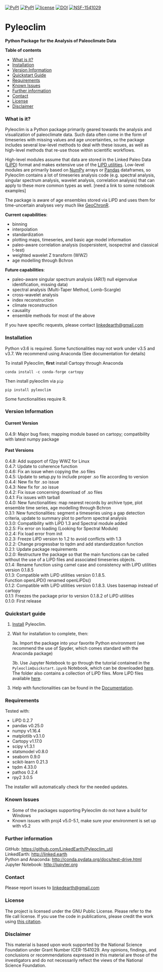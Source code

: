 <!---[![PyPI](https://img.shields.io/pypi/dm/pyleoclim.svg)](https://pypi.python.org/pypi/Pyleoclim)-->
[![PyPI](https://img.shields.io/pypi/v/pyleoclim.svg)]()
[![PyPI](https://img.shields.io/badge/python-3.6-yellow.svg)]()
[![license](https://img.shields.io/github/license/linkedearth/Pyleoclim_util.svg)]()
[![DOI](https://zenodo.org/badge/59611213.svg)](https://zenodo.org/badge/latestdoi/59611213)
[![NSF-1541029](https://img.shields.io/badge/NSF-1541029-blue.svg)](https://nsf.gov/awardsearch/showAward?AWD_ID=1541029)

# Pyleoclim

**Python Package for the Analysis of Paleoclimate Data**

**Table of contents**

* [What is it?](#what)
* [Installation](#install)
* [Version Information](#version)
* [Quickstart Guide](#quickstart)
* [Requirements](#req)
* [Known Issues](#issues)
* [Further information](#further_info)
* [Contact](#contact)
* [License](#license)
* [Disclaimer](#disclaimer)

### <a name = "what">What is it?</a>

Pyleoclim is a Python package primarily geared towards the analysis and visualization of paleoclimate data. Such data often come in the form of timeseries with missing values and age uncertainties, so the package includes several low-level methods to deal with these issues, as well as high-level methods that re-use those within scientific workflows.

High-level modules assume that data are stored in the Linked Paleo Data ([LiPD](http://www.clim-past.net/12/1093/2016/)) format and makes extensive use of the [LiPD utilities](http://nickmckay.github.io/LiPD-utilities/). Low-level modules are primarily based on [NumPy](http://www.numpy.org) arrays or [Pandas](https://pandas.pydata.org) dataframes, so Pyleoclim contains a lot of timeseries analysis code (e.g. spectral analysis, singular spectrum analysis, wavelet analysis, correlation analysis) that can apply to these more common types as well. [need a link to some notebook examples]

The package is aware of age ensembles stored via LiPD and uses them for time-uncertain analyses very much like [GeoChronR](http://nickmckay.github.io/GeoChronR/).

**Current capabilities**:
 - binning
 - interpolation
 - standardization
 - plotting maps, timeseries, and basic age model information
 - paleo-aware correlation analysis (isopersistent, isospectral and classical t-test)
 - weighted wavelet Z transform (WWZ)
 - age modelling through Bchron

**Future capabilities**:
 - paleo-aware singular spectrum analysis (AR(1) null eigenvalue identification, missing data)
 - spectral analysis (Multi-Taper Method, Lomb-Scargle)
 - cross-wavelet analysis
 - index reconstruction
 - climate reconstruction
 - causality
 - ensemble methods for most of the above


 If you have specific requests, please contact linkedearth@gmail.com

### <a name = "install"> Installation </a>

Python v3.6 is required. Some functionalities may not work under v3.5 and v3.7.
We recommend using Anaconda (See documentation for details)

To install Pyleoclim, **first** install Cartopy through Anaconda
```
conda install -c conda-forge cartopy
```

Then install pyleoclim via `pip`
```
pip install pyleoclim
```

Some functionalities require R.

### <a name = "version">Version Information</a>

#### Current Version
0.4.9: Major bug fixes; mapping module based on cartopy; compatibility with latest numpy package  

#### Past Versions
0.4.8: Add support of f2py WWZ for Linux  
0.4.7: Update to coherence function  
0.4.6: Fix an issue when copying the .so files  
0.4.5: Update to setup.py to include proper .so file according to version  
0.4.4: New fix for .so issue  
0.4.3: New fix for .so issue  
0.4.2: Fix issue concerning download of .so files  
0.4.1: Fix issues with tarball  
0.4.0: New functionalities: map nearest records by archive type, plot ensemble  time series, age modelling through Bchron  
0.3.1: New functionalities: segment a timeseries using a gap detection   criteria, update to summary plot to perform spectral analysis  
0.3.0: Compatibility with LiPD 1.3 and Spectral module added  
0.2.5: Fix error on loading (Looking for Spectral Module)  
0.2.4: Fix load error from init  
0.2.3: Freeze LiPD version to 1.2 to avoid conflicts with 1.3  
0.2.2: Change progressbar to tqdm and add standardization function  
0.2.1: Update package requirements  
0.2.0: Restructure the package so that the main functions can be called without the use of a LiPD files and associated timeseries objects.  
0.1.4: Rename function using camel case and consistency with LiPD utilities version 0.1.8.5  
0.1.3: Compatible with LiPD utilities version 0.1.8.5.  
Function openLiPD() renamed openLiPDs()  
0.1.2: Compatible with LiPD utilities version 0.1.8.3. Uses basemap instead of cartopy  
0.1.1: Freezes the package prior to version 0.1.8.2 of LiPD utilities  
0.1.0: First release  

### <a name ="quickstart"> Quickstart guide </a>

1. [Install](install) Pyleoclim.

3. Wait for installation to complete, then:

    3a. Import the package into your favorite Python environment (we recommend the use of Spyder, which comes standard with the Anaconda package)

    3b. Use Jupyter Notebook to go through the tutorial contained in the `PyleoclimQuickstart.ipynb` Notebook, which can be downloaded [here](https://github.com/LinkedEarth/Pyleoclim_util/tree/master/Example). The folder also contains a collection of LiPD files. More LiPD files available [here](http://wiki.linked.earth).

4. Help with functionalities can be found in the [Documentation](http://linkedearth.github.io/Pyleoclim_util/).

### <a name="req">Requirements</a>
Tested with:

- LiPD 0.2.7
- pandas v0.25.0
- numpy v1.16.4
- matplotlib v3.1.0
- Cartopy v1.17.0
- scipy v1.3.1
- statsmodel v0.8.0
- seaborn 0.9.0
- scikit-learn 0.21.3
- tqdm 4.33.0
- pathos 0.2.4
- rpy2 3.0.5

The installer will automatically check for the needed updates.

### <a name='issues'> Known Issues</a>

* Some of the packages supporting Pyleoclim do not have a build for Windows
* Known issues with proj4 v5.0-5.1, make sure your environment is set up with v5.2

### <a name="further_info">Further information</a>

GitHub: https://github.com/LinkedEarth/Pyleoclim_util  
LinkedEarth: http://linked.earth  
Python and Anaconda: http://conda.pydata.org/docs/test-drive.html  
Jupyter Notebook: http://jupyter.org

### <a name = "contact"> Contact </a>

Please report issues to <linkedearth@gmail.com>

### <a name ="license"> License </a>

The project is licensed under the GNU Public License. Please refer to the file call license.
If you use the code in publications, please credit the work using [this citation](https://zenodo.org/record/1212692#.WsaZ7maZNE4).


### <a name = "disclaimer"> Disclaimer </a>

This material is based upon work supported by the National Science Foundation under Grant Number ICER-1541029. Any opinions, findings, and conclusions or recommendations expressed in this material are those of the investigators and do not necessarily reflect the views of the National Science Foundation.
